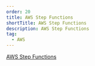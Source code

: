 ```yaml
---
order: 20
title: AWS Step Functions
shortTitle: AWS Step Functions
description: AWS Step Functions
tag:
  - AWS
---
```




[AWS Step Functions](https://aws.amazon.com/step-functions/)
